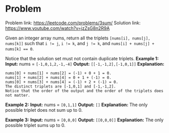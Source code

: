 # Problem

Problem link: https://leetcode.com/problems/3sum/
Solution link: https://www.youtube.com/watch?v=jzZsG8n2R9A

Given an integer array nums, return all the triplets `[nums[i], nums[j], nums[k]]` such that `i != j`, `i != k`, and `j != k`, and `nums[i] + nums[j] + nums[k] == 0`.

Notice that the solution set must not contain duplicate triplets.
**Example 1:**
**Input:** nums = `[-1,0,1,2,-1,-4]`
**Output:** `[[-1,-1,2],[-1,0,1]]`
**Explanation:**

```
nums[0] + nums[1] + nums[2] = (-1) + 0 + 1 = 0.
nums[1] + nums[2] + nums[4] = 0 + 1 + (-1) = 0.
nums[0] + nums[3] + nums[4] = (-1) + 2 + (-1) = 0.
The distinct triplets are [-1,0,1] and [-1,-1,2].
Notice that the order of the output and the order of the triplets does not matter.
```

**Example 2:**
**Input:** nums = `[0,1,1]`
**Output:** `[]`
**Explanation:** The only possible triplet does not sum up to 0.

**Example 3:**
**Input:** nums = `[0,0,0]`
**Output:** `[[0,0,0]]`
**Explanation:** The only possible triplet sums up to 0.
